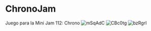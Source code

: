 # ChronoJam
Juego para la Mini Jam 112: Chrono
![mSqAdC](https://github.com/solerfranco/ChronoJam/assets/51684269/99243753-78f5-4c4f-933c-1304916ed0bb)
![CBc0tg](https://github.com/solerfranco/ChronoJam/assets/51684269/c3a112da-13c3-4582-b278-f786c8f1720b)
![bzRgrI](https://github.com/solerfranco/ChronoJam/assets/51684269/4178c40a-a1b1-451b-9619-9943b4676245)

